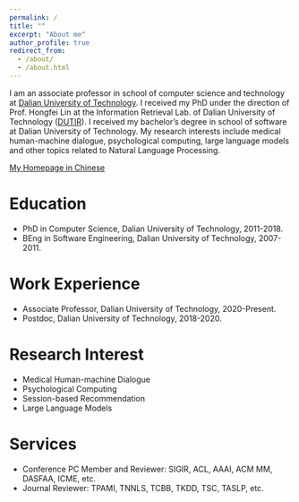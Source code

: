 ```yaml
---
permalink: /
title: ""
excerpt: "About me"
author_profile: true
redirect_from: 
  - /about/
  - /about.html
---
```


I am an associate professor in school of computer science and technology at [Dalian University of Technology](https://en.dlut.edu.cn/). I received my PhD under the direction of Prof. Hongfei Lin at the Information Retrieval Lab. of Dalian University of Technology ([DUTIR](http://ir.dlut.edu.cn/)). I received my bachelor’s degree in school of software at Dalian University of Technology. My research interests include medical human-machine dialogue, psychological computing, large language models and other topics related to Natural Language Processing.

[My Homepage in Chinese](http://faculty.dlut.edu.cn/xubo1/zh_CN/index.htm)

# Education
- PhD in Computer Science, Dalian University of Technology, 2011-2018.
- BEng in Software Engineering, Dalian University of Technology, 2007-2011.

# Work Experience
- Associate Professor, Dalian University of Technology, 2020-Present.
- Postdoc, Dalian University of Technology, 2018-2020.

# Research Interest
- Medical Human-machine Dialogue
- Psychological Computing
- Session-based Recommendation
- Large Language Models

# Services
- Conference PC Member and Reviewer: SIGIR, ACL, AAAI, ACM MM, DASFAA, ICME, etc.
- Journal Reviewer: TPAMI, TNNLS, TCBB, TKDD, TSC, TASLP, etc.

